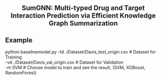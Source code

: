 <h2 align="center">
<p> SumGNN: Multi-typed Drug and Target Interaction Prediction via Efficient Knowledge Graph Summarization</h2>


## Example
python baselinemodel.py 
    -td ./Dataset/Davis_test_origin.csv # Dataset for Training <br>
    -vd ./Dataset/Davis_val_origin.csv # Dataset for Validation <br>
    -m SVM # Choose model to train and see the result, (SVM, XGBoost, RandomForest) <br>

```
